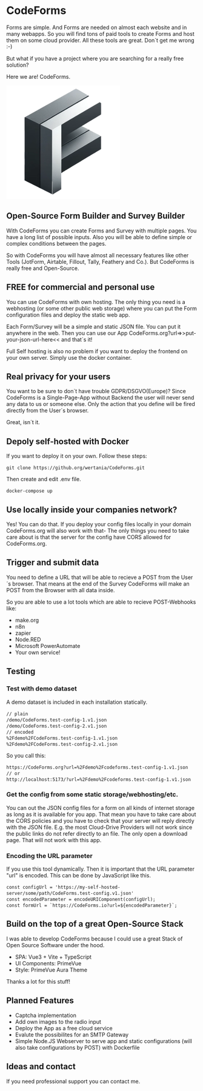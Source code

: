 # CodeForms

Forms are simple. And Forms are needed on almost each website and in many webapps.
So you will find tons of paid tools to create Forms and host them on some cloud provider.
All these tools are great. Don´t get me wrong :-)

But what if you have a project where you are searching for a really free solution?

Here we are! CodeForms.

![CodeForms](assets/Logo/codeforms_small.webp)

## Open-Source Form Builder and Survey Builder

With CodeForms you can create Forms and Survey with multiple pages. You have a long list of possible inputs.
Also you will be able to define simple or complex conditions between the pages.

So with CodeForms you will have almost all necessary features like other Tools (JotForm, Airtable, Fillout, Tally, Feathery and Co.).
But CodeForms is really free and Open-Source.

## FREE for commercial and personal use

You can use CodeForms with own hosting. The only thing you need is a webhosting (or some other public web storage) where you can put the Form configuration files and deploy the static web app.

Each Form/Survey will be a simple and static JSON file. You can put it anywhere in the web.
Then you can use our App CodeForms.org?url=>>put-your-json-url-here<< and that´s it!

Full Self hosting is also no problem if you want to deploy the frontend on your own server. Simply use the docker container.

## Real privacy for your users

You want to be sure to don´t have trouble GDPR/DSGVO(Europe)?
Since CodeForms is a Single-Page-App without Backend the user will never send any data to us or someone else.
Only the action that you define will be fired directly from the User´s browser.

Great, isn´t it.

## Depoly self-hosted with Docker

If you want to deploy it on your own. Follow these steps:

```
git clone https://github.org/wertania/CodeForms.git
```

Then create and edit .env file.

```
docker-compose up
```

## Use locally inside your companies network?

Yes! You can do that. If you deploy your config files locally in your domain CodeForms.org will also work with that-
The only things you need to take care about is that the server for the config have CORS allowed for CodeForms.org.

## Trigger and submit data

You need to define a URL that will be able to recieve a POST from the User´s browser.
That means at the end of the Survey CodeForms will make an POST from the Browser with all data inside.

So you are able to use a lot tools which are able to recieve POST-Webhooks like:

- make.org
- n8n
- zapier
- Node.RED
- Microsoft PowerAutomate
- Your own service!

## Testing

### Test with demo dataset

A demo dataset is included in each installation statically.

```
// plain
/demo/CodeForms.test-config-1.v1.json
/demo/CodeForms.test-config-2.v1.json
// encoded
%2Fdemo%2FCodeForms.test-config-1.v1.json
%2Fdemo%2FCodeForms.test-config-2.v1.json
```

So you call this:

```
https://CodeForms.org?url=%2Fdemo%2Fcodeforms.test-config-1.v1.json
// or
http://localhost:5173/?url=%2Fdemo%2Fcodeforms.test-config-1.v1.json
```

### Get the config from some static storage/webhosting/etc.

You can out the JSON config files for a form on all kinds of internet storage as long as it is available for you app.
That mean you have to take care about the CORS policies and you have to check that your server will reply directly with the JSON file.
E.g. the most Cloud-Drive Providers will not work since the public links do not refer directly to an file. The only open a download page.
That will not work with this app.

### Encoding the URL parameter

If you use this tool dynamically. Then it is important that the URL parameter "url" is encoded.
This can be done by JavaScript like this.

```
const configUrl = 'https://my-self-hosted-server/some/path/CodeForms.test-config.v1.json'
const encodedParameter = encodeURIComponent(configUrl);
const formUrl = `https://CodeForms.io?url=${encodedParameter}`;
```

## Build on the top of a great Open-Source Stack

I was able to develop CodeForms because I could use a great Stack of Open Source Software under the hood.

- SPA: Vue3 + Vite + TypeScript
- UI Components: PrimeVue
- Style: PrimeVue Aura Theme

Thanks a lot for this stuff!

## Planned Features

- Captcha implementation
- Add own images to the radio input
- Deploy the App as a free cloud service
- Evalute the possibilites for an SMTP Gateway
- Simple Node.JS Webserver to serve app and static configurations (will also take configurations by POST) with Dockerfile

## Ideas and contact

If you need professional support you can contact me.
